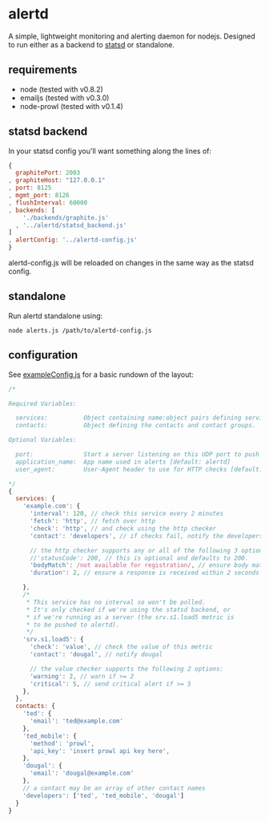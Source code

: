 alertd
======

A simple, lightweight monitoring and alerting daemon for nodejs. Designed to run either as a backend to [statsd](https://github.com/etsy/statsd) or standalone.

requirements
------------

* node (tested with v0.8.2)
* emailjs (tested with v0.3.0)
* node-prowl (tested with v0.1.4)

statsd backend
--------------

In your statsd config you'll want something along the lines of:

```js
{
  graphitePort: 2003
, graphiteHost: "127.0.0.1"
, port: 8125
, mgmt_port: 8126
, flushInterval: 60000
, backends: [
	'./backends/graphite.js'
  , '../alertd/statsd_backend.js'
]
, alertConfig: '../alertd-config.js'
}
```

alertd-config.js will be reloaded on changes in the same way as the statsd config.

standalone
---------

Run alertd standalone using:

    node alerts.js /path/to/alertd-config.js

configuration
-----------

See [exampleConfig.js](https://github.com/cuttlefish-uk/alertd/blob/master/exampleConfig.js) for a basic rundown of the layout:

```js
/*

Required Variables:

  services:          Object containing name:object pairs defining services to monitor.
  contacts:          Object defining the contacts and contact groups.

Optional Variables:

  port:              Start a server listening on this UDP port to push metrics to.
  application_name:  App name used in alerts [default: alertd]
  user_agent:        User-Agent header to use for HTTP checks [default: alertd/0.1.0]

*/
{
  services: {
	'example.com': {
	  'interval': 120, // check this service every 2 minutes
	  'fetch': 'http', // fetch over http
	  'check': 'http', // and check using the http checker
	  'contact': 'developers', // if checks fail, notify the developers contact

	  // the http checker supports any or all of the following 3 options:
	  //'statusCode': 200, // this is optional and defaults to 200.
	  'bodyMatch': /not available for registration/, // ensure body matches a regex
	  'duration': 2, // ensure a response is received within 2 seconds

	},
	/*
	 * This service has no interval so won't be polled.
	 * It's only checked if we're using the statsd backend, or
	 * if we're running as a server (the srv.s1.load5 metric is
	 * to be pushed to alertd).
	 */
	'srv.s1.load5': {
	  'check': 'value', // check the value of this metric
	  'contact': 'dougal', // notify dougal

	  // the value checker supports the following 2 options:
	  'warning': 2, // warn if >= 2
	  'critical': 5, // send critical alert if >= 5
	},
  },
  contacts: {
	'ted': {
	  'email': 'ted@example.com'
	},
	'ted_mobile': {
	  'method': 'prowl',
	  'api_key': 'insert prowl api key here',
	},
	'dougal': {
	  'email': 'dougal@example.com'
	},
	// a contact may be an array of other contact names
	'developers': ['ted', 'ted_mobile', 'dougal']
  }
}
```

